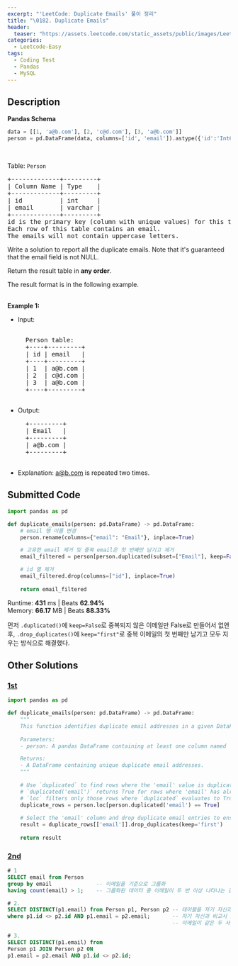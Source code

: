 ```yaml
---
excerpt: "'LeetCode: Duplicate Emails' 풀이 정리"
title: "\0182. Duplicate Emails"
header:
  teaser: "https://assets.leetcode.com/static_assets/public/images/LeetCode_Sharing.png"
categories:
  - Leetcode-Easy
tags:
  - Coding Test
  - Pandas
  - MySQL
---
```


## <i class="fa-solid fa-file-lines"></i> Description

**Pandas Schema**
```python
data = [[1, 'a@b.com'], [2, 'c@d.com'], [3, 'a@b.com']]
person = pd.DataFrame(data, columns=['id', 'email']).astype({'id':'Int64', 'email':'object'})
```
<br>

Table: `Person`
<pre>
+-------------+---------+
| Column Name | Type    |
+-------------+---------+
| id          | int     |
| email       | varchar |
+-------------+---------+
id is the primary key (column with unique values) for this table.    
Each row of this table contains an email.
The emails will not contain uppercase letters.
</pre>

Write a solution to report all the duplicate emails. Note that it's guaranteed that the email field is not NULL.

Return the result table in **any order**.

The result format is in the following example.      
<br>

**Example 1:**

- Input:   
    <pre> 
    Person table:
    +----+---------+
    | id | email   |
    +----+---------+
    | 1  | a@b.com |
    | 2  | c@d.com |
    | 3  | a@b.com |
    +----+---------+
    </pre>
- Output:  
    <pre>
    +---------+
    | Email   |
    +---------+
    | a@b.com |
    +---------+
    </pre>
- Explanation: a@b.com is repeated two times.

## <i class="fa-solid fa-cloud-arrow-up"></i> Submitted Code

```python
import pandas as pd

def duplicate_emails(person: pd.DataFrame) -> pd.DataFrame:
    # email 행 이름 변경
    person.rename(columns={"email": "Email"}, inplace=True)

    # 고유한 email 제거 및 중복 email은 첫 번째만 남기고 제거
    email_filtered = person[person.duplicated(subset=["Email"], keep=False)].drop_duplicates(subset=["Email"], keep="first")

    # id 열 제거
    email_filtered.drop(columns=["id"], inplace=True)
    
    return email_filtered
```
<i class="fa-solid fa-clock"></i> Runtime: **431** ms \| Beats **62.94%**    
<i class="fa-solid fa-memory"></i> Memory: **66.17** MB \| Beats **88.33%**

먼저 `.duplicated()`에 `keep=False`로 중복되지 않은 이메일만 False로 만들어서 없앤 후, `.drop_duplicates()`에 `keep="first"`로 중복 이메일의 첫 번째만 남기고 모두 지우는 방식으로 해결했다.

## <i class="fa-solid fa-flask"></i> Other Solutions

### <a href="https://leetcode.com/problems/duplicate-emails/solutions/6236441/mssqloraclepythondata-identifying-duplic-8hzi/" target="_blank">1st</a>

```python
import pandas as pd

def duplicate_emails(person: pd.DataFrame) -> pd.DataFrame:
    """
    This function identifies duplicate email addresses in a given DataFrame.
    
    Parameters:
    - person: A pandas DataFrame containing at least one column named 'email'.

    Returns:
    - A DataFrame containing unique duplicate email addresses.
    """
    
    # Use `duplicated` to find rows where the 'email' value is duplicated.
    # `duplicated('email')` returns True for rows where 'email' has already appeared earlier in the DataFrame.
    # `loc` filters only those rows where `duplicated` evaluates to True.
    duplicate_rows = person.loc[person.duplicated('email') == True]
    
    # Select the 'email' column and drop duplicate email entries to ensure unique duplicates are listed.
    result = duplicate_rows[['email']].drop_duplicates(keep='first')
    
    return result
```

### <a href="" target="_blank">2nd</a>

```sql
# 1
SELECT email from Person  
group by email              -- 이메일을 기준으로 그룹화
having count(email) > 1;    -- 그룹화된 데이터 중 이메일이 두 번 이상 나타나는 경우만 선택

# 2.
SELECT DISTINCT(p1.email) from Person p1, Person p2 -- 테이블을 자기 자신과 조인 / DISTINCT로 중복 제거
where p1.id <> p2.id AND p1.email = p2.email;       -- 자기 자신과 비교시 id가 다르게 조건 추가 후
                                                    -- 이메일이 같은 두 사람 찾기

# 3. 
SELECT DISTINCT(p1.email) from 
Person p1 JOIN Person p2 ON
p1.email = p2.email AND p1.id <> p2.id;
```
